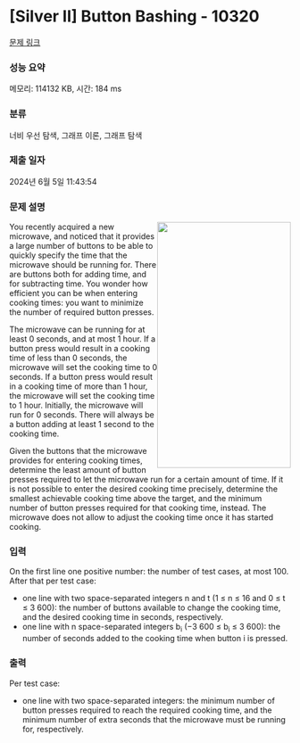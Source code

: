 # [Silver II] Button Bashing - 10320 

[문제 링크](https://www.acmicpc.net/problem/10320) 

### 성능 요약

메모리: 114132 KB, 시간: 184 ms

### 분류

너비 우선 탐색, 그래프 이론, 그래프 탐색

### 제출 일자

2024년 6월 5일 11:43:54

### 문제 설명

<p><a href="https://xkcd.com/1103"><img alt="" src="https://onlinejudgeimages.s3-ap-northeast-1.amazonaws.com/upload/images2/nine.png" style="float:right; height:441px; width:239px"></a>You recently acquired a new microwave, and noticed that it provides a large number of buttons to be able to quickly specify the time that the microwave should be running for. There are buttons both for adding time, and for subtracting time. You wonder how efficient you can be when entering cooking times: you want to minimize the number of required button presses.</p>

<p>The microwave can be running for at least 0 seconds, and at most 1 hour. If a button press would result in a cooking time of less than 0 seconds, the microwave will set the cooking time to 0 seconds. If a button press would result in a cooking time of more than 1 hour, the microwave will set the cooking time to 1 hour. Initially, the microwave will run for 0 seconds. There will always be a button adding at least 1 second to the cooking time.</p>

<p>Given the buttons that the microwave provides for entering cooking times, determine the least amount of button presses required to let the microwave run for a certain amount of time. If it is not possible to enter the desired cooking time precisely, determine the smallest achievable cooking time above the target, and the minimum number of button presses required for that cooking time, instead. The microwave does not allow to adjust the cooking time once it has started cooking.</p>

### 입력 

 <p>On the first line one positive number: the number of test cases, at most 100. After that per test case:</p>

<ul>
	<li>one line with two space-separated integers n and t (1 ≤ n ≤ 16 and 0 ≤ t ≤ 3 600): the number of buttons available to change the cooking time, and the desired cooking time in seconds, respectively.</li>
	<li>one line with n space-separated integers b<sub>i</sub> (−3 600 ≤ b<sub>i</sub> ≤ 3 600): the number of seconds added to the cooking time when button i is pressed.</li>
</ul>

### 출력 

 <p>Per test case:</p>

<ul>
	<li>one line with two space-separated integers: the minimum number of button presses required to reach the required cooking time, and the minimum number of extra seconds that the microwave must be running for, respectively.</li>
</ul>

